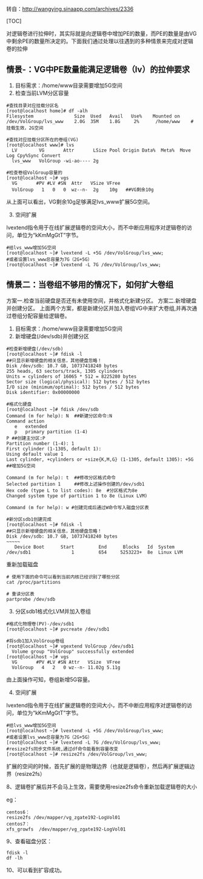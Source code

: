 转自：http://wangying.sinaapp.com/archives/2336

[TOC]





对逻辑卷进行拉伸时，其实际就是向逻辑卷中增加PE的数量，而PE的数量是由VG中剩余PE的数量所决定的。下面我们通过处理以往遇到的多种情景来完成对逻辑卷的拉伸 



## 情景-：VG中PE数量能满足逻辑卷（lv）的拉伸要求

1. 目标需求：/home/www目录需要增加5G空间
2. 检查当前LVM分区容量

```
#查找目录对应挂载分区名
[root@localhost home]# df -alh
Filesystem               Size  Used   Avail   Use%    Mounted on
/dev/VolGroup/lvs_www    2.0G  35M    1.8G     2%      /home/www    #挂载生效，2G空间

#查找对应挂载分区所在的卷组(VG)
[root@localhost www]# lvs
  LV        VG       Attr       LSize Pool Origin Data%  Meta%  Move Log Cpy%Sync Convert
  lvs_www   VolGroup -wi-ao---- 2g 

#检查卷组VolGroup容量的
[root@localhost ~]# vgs
  VG       #PV #LV #SN  Attr   VSize VFree
  VolGroup   1   0   0  wz--n-  2g    10g   ##VG剩余10g
```

从上面可以看出，VG剩余10g足够满足lvs_www扩展5G空间。 



3. 空间扩展 

lvextend指令用于在线扩展逻辑卷的空间大小，而不中断应用程序对逻辑卷的访问，单位为“kKmMgGtT”字节。 

```
#给lvs_www增加5G空间
[root@localhost ~]# lvextend -L +5G /dev/VolGroup/lvs_www;
#或者设置lvs_www总容量为7G（2G+5G）
[root@localhost ~]# lvextend -L 7G /dev/VolGroup/lvs_www;
```





## 情景二：当卷组不够用的情况下，如何扩大卷组

方案一.检查当前硬盘是否还有未使用空间，并格式化新建分区。
方案二.新增硬盘并创建分区。
上面两个方案，都是新建分区并加入卷组VG中来扩大卷组,并再次通过卷组分配容量给逻辑卷。

1. 目标需求：/home/www目录需要增加5G空间
2. 新增硬盘(/dev/sdb)并创建分区



```
#检查新增硬盘(/dev/sdb)
[root@localhost ~]# fdisk -l
##只显示新增硬盘的相关信息，其他硬盘忽略！
Disk /dev/sdb: 10.7 GB, 10737418240 bytes
255 heads, 63 sectors/track, 1305 cylinders
Units = cylinders of 16065 * 512 = 8225280 bytes
Sector size (logical/physical): 512 bytes / 512 bytes
I/O size (minimum/optimal): 512 bytes / 512 bytes
Disk identifier: 0x00000000

#格式化硬盘
[root@localhost ~]# fdisk /dev/sdb
Command (m for help): N  ##新建分区命令:N
Command action
   e   extended
   p   primary partition (1-4)
P ##创建主分区:P
Partition number (1-4): 1
First cylinder (1-1305, default 1):
Using default value 1
Last cylinder, +cylinders or +size{K,M,G} (1-1305, default 1305): +5G  ##增加5G空间

Command (m for help): t  ##修改分区格式命令
Selected partition 1     ##修改上述操作创建的/dev/sdb1
Hex code (type L to list codes): 8e  #分区格式为8e
Changed system type of partition 1 to 8e (Linux LVM)

Command (m for help): w #创建完成后通过W命令写入磁盘分区表

#新分区sdb1创建完成
[root@localhost ~]# fdisk -l
##只显示新增硬盘的相关信息，其他硬盘忽略！
Disk /dev/sdb: 10.7 GB, 10737418240 bytes
~~~~~
   Device Boot      Start         End      Blocks   Id  System
/dev/sdb1               1         654     5253223+  8e  Linux LVM
```

重新加载磁盘

```shell
# 使用下面的命令可以看到当前内核已经识别了哪些分区
cat /proc/partitions

# 重读分区表
partprobe /dev/sdb
```



3. 分区sdb1格式化LVM并加入卷组 

```
#格式化物理卷(PV)-/dev/sdb1
[root@localhost ~]# pvcreate /dev/sdb1

#将sdb1加入VolGroup卷组
[root@localhost ~]# vgextend VolGroup /dev/sdb1
  Volume group "VolGroup" successfully extended
[root@localhost ~]# vgs
  VG       #PV #LV #SN Attr   VSize  VFree
  VolGroup   4   2   0 wz--n- 11.02g 5.11g
```

由上面操作可知，卷组新增5G容量。 

4. 空间扩展 

lvextend指令用于在线扩展逻辑卷的空间大小，而不中断应用程序对逻辑卷的访问，单位为“kKmMgGtT”字节。 

```
#给lvs_www增加5G空间
[root@localhost ~]# lvextend -L +5G /dev/VolGroup/lvs_www;
#或者设置lvs_www总容量为7G（2G+5G）
[root@localhost ~]# lvextend -L 7G /dev/VolGroup/lvs_www;
#resize2fs同步文件系统,通过df命令能看到容量改变
[root@localhost ~]# resize2fs /dev/VolGroup/lvs_www;
```



扩展的空间的时候，首先扩展的是物理边界（也就是逻辑卷），然后再扩展逻辑边界（resize2fs）

8、逻辑卷扩展后并不会马上生效，需要使用resize2fs命令重新加载逻辑卷的大小

eg：

```
centos6：
resize2fs /dev/mapper/vg_zgate192-LogVol01   
centos7：
xfs_growfs  /dev/mapper/vg_zgate192-LogVol01
```

9、查看磁盘分区：

```
fdisk -l
df -lh
```

10、可以看到扩容成功。

